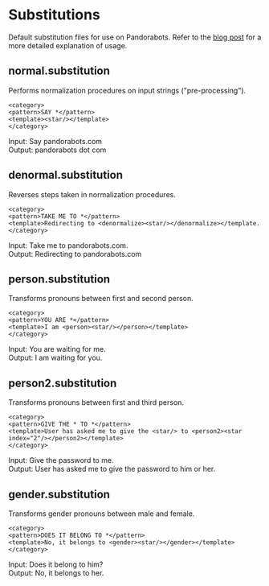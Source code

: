 Substitutions
=============

Default substitution files for use on Pandorabots. Refer to the [blog post](http://blog.pandorabots.com/substitutions-and-sentence-splitting/) for a more detailed explanation of usage.

normal.substitution
-------------------

Performs normalization procedures on input strings ("pre-processing").

```
<category>  
<pattern>SAY *</pattern>  
<template><star/></template>  
</category>  
```

Input: Say pandorabots.com  
Output: pandorabots dot com


denormal.substitution
---------------------

Reverses steps taken in normalization procedures.

```
<category>  
<pattern>TAKE ME TO *</pattern>  
<template>Redirecting to <denormalize><star/></denormalize></template.  
</category>  
```

Input: Take me to pandorabots.com.  
Output: Redirecting to pandorabots.com

person.substitution
-------------------

Transforms pronouns between first and second person.

```
<category>  
<pattern>YOU ARE *</pattern>  
<template>I am <person><star/></person></template>  
</category>  
```

Input: You are waiting for me.  
Output: I am waiting for you.

person2.substitution
--------------------

Transforms pronouns between first and third person.

```
<category>  
<pattern>GIVE THE * TO *</pattern>  
<template>User has asked me to give the <star/> to <person2><star index="2"/></person2></template>  
</category>  
```

Input: Give the password to me.  
Output: User has asked me to give the password to him or her.

gender.substitution
-------------------

Transforms gender pronouns between male and female.

```
<category>  
<pattern>DOES IT BELONG TO *</pattern>  
<template>No, it belongs to <gender><star/></gender></template>  
</category>  
```

Input: Does it belong to him?  
Output: No, it belongs to her.